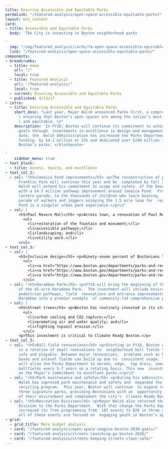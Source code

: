 ```yaml
---
title: Ensuring Accessible and Equitable Parks
permalink: "/featured-analysis/open-space-accessible-equitable-parks/"
layout: bos_content
card:
- title: Accessible and Equitable Parks
  body: 'The City is investing in Boston neighborhood parks

'
  img: "/img/featured_analysis/cards/fa-open-space-accessible-equitable-parks.jpg"
  link: "/featured-analysis/open-space-accessible-equitable-parks/"
components:
- breadcrumbs:
  - title: Home
    url: "/"
    local: true
  - title: Featured Analysis
    url: "/featured-analysis/"
    local: true
  - current: Ensuring Accessible and Equitable Parks
  - published: 4/13/17
- intro:
  - title: Ensuring Accessible and Equitable Parks
    short_desc: "Last year, Mayor Walsh announced Parks First, a comprehensive initiative
      \ ensuring that Boston’s open spaces are among the nation’s most accessible
      \ and equitable. \n"
    description: 'In FY18, Boston will continue its commitment to achieving these
      goals through  investments in excellence in design and management. <blockquote>To
      date, the  Walsh Administration has increased the Parks Department’s operating
      funding  by $4.1 million or 23% and dedicated over $240 million in capital funds  to
      Boston’s parks. </blockquote>

'
    sidebar_menu: true
- text_block:
  - title: Access, equity, and excellence
- text_col_2:
  - col: "<h5>Jamaica Pond improvements</h5> <p>The reconstruction of pathways at
      Franklin Park will continue this year and be  completed by fall 2018.  Mayor
      Walsh will extend his commitment to usage and safety  of the Emerald Necklace
      with a $4.7 million pathway improvement around Jamaica Pond.  From the annual
      lantern parade, to the thousands of children who learn boating,  to the endless
      parade of walkers and joggers enjoying the 1.5 mile loop for  recreation, Jamaica
      Pond is a singular urban park experience.</p>\n"
  - col: |
      <h5>Paul Revere Mall</h5> <p>Across town, a renovation of Paul Revere Mall in the North End will ensure that  this historic park is a welcoming and inviting place for residents and visitors.  The Paul Revere monument, along the Freedom Trail, is one of the most photographed  sculptures in Boston. This renovation will include:</p>
        <ul>
          <li>restoration of the fountain and monument;</li>
          <li>accessible pathways;</li>
          <li>landscaping; and</li>
          <li>utility work.</li>
      </ul>
- text_col_3:
  - col: |
      <h5>Inclusive design</h5> <p>Ninety-seven percent of Bostonians live within a ten-minute walk of a park,  but those spaces are only truly equitable if they serve the diverse needs of all  our residents. Mayor Walsh recognizes the need for inclusive design and has  created robust budgets for park renovation projects at:</p>
        <ul>
          <li><a href="https://www.boston.gov/departments/parks-and-recreation/martins-park">Martin’s Park</a> in the Seaport;</li>
          <li><a href="https://www.boston.gov/departments/parks-and-recreation/improvements-smith-playground">Smith Playground</a> in Allston; and</li>
          <li><a href="https://www.boston.gov/departments/parks-and-recreation/improvements-mcconnell-playground">McConnell</a> and <a href="https://www.boston.gov/departments/parks-and-recreation/improvements-garvey-playground">Garvey</a> Parks in Dorchester</li>
        </ul>
  - col: "<h5>Harambee Park</h5> <p>FY18 will bring the beginning of the renovation
      of the 45-acre Harambee Park.  The investment will include environmental improvements,
      pedestrian pathways, field  renovations and entrance improvements transforming
      Harambee into a premier example  of community-led comprehensive planning.</p>\n"
  - col: |
      <h5>Street trees</h5> <p>Boston has routinely invested in its street trees.  FY18 will see a renewed  commitment with new funds allocated for the care of our park trees. Often Boston’s  largest and most mature, these trees are also our most active in:</p>
        <ul>
          <li>urban cooling and CO2 capture;</li>
          <li>promoting air and water quality; and</li>
          <li>fighting topsoil erosion.</li>
        </ul>
      <p>This investment is critical to Climate Ready Boston.</p>
- text_col_3:
  - col: "<h5>Ball field renovations</h5> <p>Starting in FY18, Boston will invest
      in a rotation of small renovations to  neighborhood ball fields to keep them
      safe and playable. Between major renovations,  problems such as holes in batters’
      boxes and unlevel fields can build up due to  consistent usage. This investment
      will allow the Parks Department to aerate, edge,  top dress, seed, and level
      ballfields every 5-7 years on a rotating basis. This new  investment builds
      on the Mayor’s commitment to excellent parks.</p>\n"
  - col: "<h5>Park maintenance and safety</h5> <p>During his administration, Mayor
      Walsh has improved park maintenance and safety and  expanded the Parks Department’s
      recycling program.  This year, Boston will continue  to expand recycling into
      three signature parks, providing Bostonians with an  opportunity to act as stewards
      of their environment and complement the city’s  Climate Ready Boston.</p>      \n"
  - col: "<h5>Recreation Division</h5> <p>Mayor Walsh also returned the Recreation
      Division to the Parks Department.  With that change the Parks Department has
      increased its free programming from  187 events to 820 in three years. Nearly
      all of these events are focused on  engaging youth in Boston’s open spaces.</p>\n"
- grid:
  - grid_title: More budget analysis
  - card: "/featured-analysis/open-space-imagine-boston-2030-goals/"
  - card: "/featured-analysis/streets-launching-go-boston-2030/"
  - card: "/featured-analysis/streets-keeping-streets-clean-safe/"
---
```


